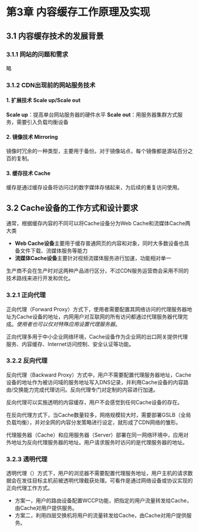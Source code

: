 # 第3章 内容缓存工作原理及实现
## 3.1 内容缓存技术的发展背景
### 3.1.1 网站的问题和需求
略
### 3.1.2 CDN出现前的网站服务技术
#### 1. 扩展技术 Scale up/Scale out
**Scale up**：提高单台网站服务器的硬件水平
**Scale out**：用服务器集群方式服务，需要引入负载均衡设备

#### 2. 镜像技术 Mirroring
镜像时冗余的一种类型，主要用于备份。对于镜像站点，每个镜像都是源站百分之百的复制。

#### 3. 缓存技术 Cache
缓存是通过缓存设备将访问过的数字媒体存储起来，为后续的重复访问使用。

## 3.2 Cache设备的工作方式和设计要求
通常，根据缓存内容的不同可以将Cache设备分为Web Cache和流媒体Cache两大类
- **Web Cache设备**主要用于缓存普通网页的内容和对象，同时大多数设备也具备文件下载、流媒体服务等能力
- **流媒体Cache设备**主要针对视频流媒体服务进行加速，功能相对单一

生产商不会在生产时对这两种产品进行区分，不过CDN服务运营商会采用不同的技术路线来进行开发和优化。

### 3.2.1 正向代理
正向代理（Forward Proxy）方式下，使用者需要配置其网络访问的代理服务器地址为Cache设备的地址，内网用户对互联网的所有访问都通过代理服务器代理完成。*使用者也可以仅对特殊应用设置代理服务器*。

正向代理多用于中小企业网络环境，Cache设备作为企业网的出口网关提供代理服务、内容缓存、Internet访问控制、安全认证等功能。

### 3.2.2 反向代理
反向代理（Backward Proxy）方式中，用户不需要配置代理服务器地址，Cache设备的地址作为被访问域的服务地址写入DNS记录，并利用Cache设备的内容路由/交换能力完成代理访问。反向代理专门对定制的内容进行加速。

反向代理可以实施透明的内容缓存，用户不会感觉到任何Cache设备的存在。

在反向代理方式下，当Cache数量较多，网络规模较大时，需要部署GSLB（全局负载均衡），并对全网的内容分发策略进行设定，就形成了CDN网络的雏形。

代理服务器（Cache）和应用服务器（Server）部署在同一网络环境中，应用对外地址为反向代理服务器的地址。用户请求服务时访问的是代理服务器的地址。

### 3.2.3 透明代理
透明代理（）方式下，用户的浏览器不需要配置代理服务地址，用户主机的请求数据会在发往目标主机前被透明代理截获处理。可看作是通过网络设备或协议实现的正向代理工作方式。
- 方案一，用户的路由设备配置WCCP功能，把指定的用户流量转发给Cache，由Cache对用户提供服务。
- 方案二，利用四层交换机将用户的流量转发给Cache，由Cache对用户提供服务。
